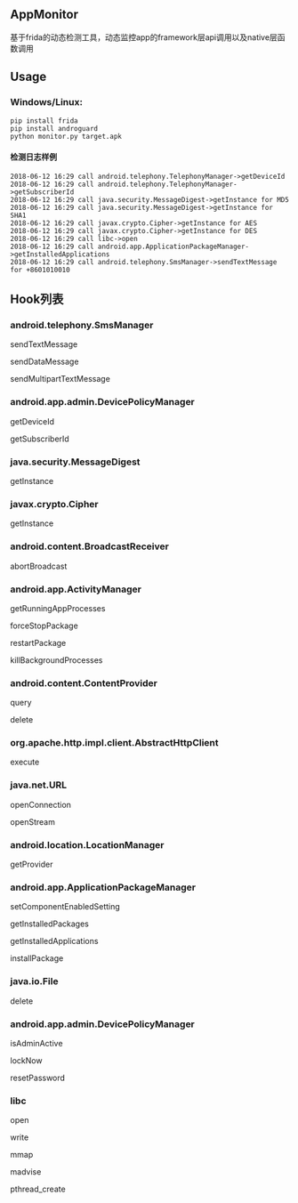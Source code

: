 ## AppMonitor
基于frida的动态检测工具，动态监控app的framework层api调用以及native层函数调用


## Usage
### Windows/Linux:

``` 
pip install frida
pip install androguard
python monitor.py target.apk
```
#### 检测日志样例

```
2018-06-12 16:29 call android.telephony.TelephonyManager->getDeviceId
2018-06-12 16:29 call android.telephony.TelephonyManager->getSubscriberId
2018-06-12 16:29 call java.security.MessageDigest->getInstance for MD5
2018-06-12 16:29 call java.security.MessageDigest->getInstance for SHA1
2018-06-12 16:29 call javax.crypto.Cipher->getInstance for AES
2018-06-12 16:29 call javax.crypto.Cipher->getInstance for DES
2018-06-12 16:29 call libc->open
2018-06-12 16:29 call android.app.ApplicationPackageManager->getInstalledApplications
2018-06-12 16:29 call android.telephony.SmsManager->sendTextMessage for +8601010010
```


## Hook列表

### android.telephony.SmsManager

sendTextMessage

sendDataMessage

sendMultipartTextMessage

### android.app.admin.DevicePolicyManager

getDeviceId

getSubscriberId

### java.security.MessageDigest

getInstance

### javax.crypto.Cipher

getInstance

### android.content.BroadcastReceiver

abortBroadcast

### android.app.ActivityManager

getRunningAppProcesses

forceStopPackage

restartPackage

killBackgroundProcesses

### android.content.ContentProvider

query

delete

### org.apache.http.impl.client.AbstractHttpClient

execute

### java.net.URL

openConnection

openStream

### android.location.LocationManager

getProvider

### android.app.ApplicationPackageManager

setComponentEnabledSetting

getInstalledPackages

getInstalledApplications

installPackage

### java.io.File

delete

### android.app.admin.DevicePolicyManager

isAdminActive

lockNow

resetPassword

### libc

open

write

mmap

madvise

pthread_create
